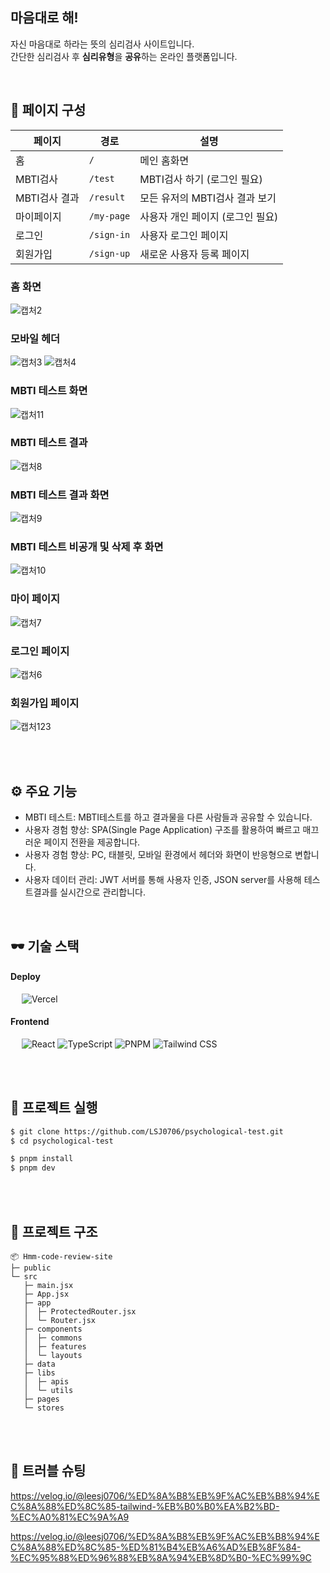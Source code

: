 ## 마음대로 해!
자신 마음대로 하라는 뜻의 심리검사 사이트입니다. <br/>
간단한 심리검사 후 **심리유형**을 **공유**하는 온라인 플랫폼입니다.

<br/>

## 📑 페이지 구성
| 페이지 | 경로 | 설명 |
| --- | --- | --- |
| 홈 | `/` | 메인 홈화면 |
| MBTI검사 | `/test` | MBTI검사 하기 (로그인 필요) |
| MBTI검사 결과 | `/result` | 모든 유저의 MBTI검사 결과 보기|
| 마이페이지 | `/my-page` | 사용자 개인 페이지 (로그인 필요) |
| 로그인 | `/sign-in` | 사용자 로그인 페이지 |
| 회원가입 | `/sign-up` | 새로운 사용자 등록 페이지 |

### 홈 화면
![캡처2](https://github.com/user-attachments/assets/ed3c7cbe-fb2e-42e7-a889-1c90d57b3f8b)

### 모바일 헤더
![캡처3](https://github.com/user-attachments/assets/3e51c129-7d4e-4ed9-bda4-efb490a18121)
![캡처4](https://github.com/user-attachments/assets/3414980c-e48a-4219-9b81-3fe2a39713b5)

### MBTI 테스트 화면
![캡처11](https://github.com/user-attachments/assets/cf5599d5-a3b6-4ed5-b81b-177928aa1dc9)
### MBTI 테스트 결과
![캡처8](https://github.com/user-attachments/assets/57919cc2-6c94-4db3-8149-bba63a70ec9d)

### MBTI 테스트 결과 화면
![캡처9](https://github.com/user-attachments/assets/10b4d2ae-b767-4174-9742-301a6d9e9a09)
### MBTI 테스트 비공개 및 삭제 후 화면
![캡처10](https://github.com/user-attachments/assets/c67118e4-622d-4844-bc7d-896f3f20608e)

### 마이 페이지
![캡처7](https://github.com/user-attachments/assets/173943be-a0de-4086-967a-06ce8a4c7db0)

### 로그인 페이지
![캡처6](https://github.com/user-attachments/assets/4e641e2f-9ec4-4b5a-b01f-62adf47201ad)

### 회원가입 페이지
![캡처123](https://github.com/user-attachments/assets/b21cd471-4493-4448-a015-be7f9b0108dc)



<br/>
<br/>

## ⚙ 주요 기능

- MBTI 테스트: MBTI테스트를 하고 결과물을 다른 사람들과 공유할 수 있습니다.
- 사용자 경험 향상: SPA(Single Page Application) 구조를 활용하여 빠르고 매끄러운 페이지 전환을 제공합니다.
- 사용자 경험 향상: PC, 태블릿, 모바일 환경에서 헤더와 화면이 반응형으로 변합니다.
- 사용자 데이터 관리: JWT 서버를 통해 사용자 인증, JSON server를 사용해 테스트결과를 실시간으로 관리합니다.

<br/>

## 🕶️ 기술 스택

#### **Deploy** <br/>

&emsp; <img src="https://img.shields.io/badge/Vercel-000000?style=for-the-badge&logo=vercel&logoColor=white" alt="Vercel"/>

#### **Frontend** <br/>

&emsp; <img src="https://img.shields.io/badge/React_18.3.1-087ea4?style=for-the-badge&logo=React&logoColor=white" alt="React"/> <img src="https://img.shields.io/badge/JavaScript-F7DF1E.svg?style=for-the-badge&logo=JavaScript&logoColor=000" alt="TypeScript"/> <img src="https://img.shields.io/badge/pnpm_10.3.0-F69220?style=for-the-badge&logo=pnpm&logoColor=fff" alt="PNPM" /> <img src="https://img.shields.io/badge/Tailwind CSS-06B6D4?style=for-the-badge&logo=Tailwind CSS&logoColor=white" alt="Tailwind CSS"/>

<br/>
<br/>

## 📍 프로젝트 실행
```sh
$ git clone https://github.com/LSJ0706/psychological-test.git
$ cd psychological-test

$ pnpm install
$ pnpm dev
```

<br/>
<br/>

## 📁 프로젝트 구조
```
📦 Hmm-code-review-site
├─ public
└─ src
   ├─ main.jsx
   ├─ App.jsx
   ├─ app
   │  ├─ ProtectedRouter.jsx
   │  └─ Router.jsx
   ├─ components
   │  ├─ commons
   │  ├─ features
   │  └─ layouts
   ├─ data
   ├─ libs
   │  ├─ apis
   │  └─ utils
   ├─ pages
   └─ stores
```

<br />
<br/>

## 📃 트러블 슈팅
https://velog.io/@leesj0706/%ED%8A%B8%EB%9F%AC%EB%B8%94%EC%8A%88%ED%8C%85-tailwind-%EB%B0%B0%EA%B2%BD-%EC%A0%81%EC%9A%A9


https://velog.io/@leesj0706/%ED%8A%B8%EB%9F%AC%EB%B8%94%EC%8A%88%ED%8C%85-%ED%81%B4%EB%A6%AD%EB%8F%84-%EC%95%88%ED%96%88%EB%8A%94%EB%8D%B0-%EC%99%9C

